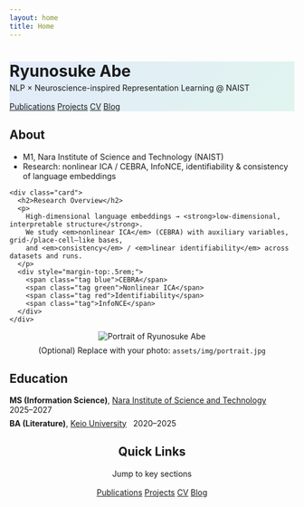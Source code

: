 ```yaml
---
layout: home
title: Home
---
```


<!-- Hero -->
<div class="hero" style="
  background:
    linear-gradient(135deg, rgba(37,99,235,.12), rgba(16,185,129,.12));
">
  <h1 style="margin-bottom:.25rem;">Ryunosuke Abe</h1>
  <p style="margin:.25rem 0 1rem; color:var(--muted);">
    NLP × Neuroscience-inspired Representation Learning @ NAIST
  </p>
  <a class="btn" href="/publications/">Publications</a>
  <a class="btn ghost" href="/projects/">Projects</a>
  <a class="btn ghost" href="/cv/">CV</a>
  <a class="btn ghost" href="/blog/">Blog</a>
</div>

<!-- Intro + (optional) photo -->
<div class="grid-2">
  <div>
    <div class="card">
      <h2>About</h2>
      <ul style="margin-top:.5rem;">
        <li>M1, Nara Institute of Science and Technology (NAIST)</li>
        <li>Research: nonlinear ICA / CEBRA, InfoNCE, identifiability &amp; consistency of language embeddings</li>
      </ul>
    </div>

    <div class="card">
      <h2>Research Overview</h2>
      <p>
        High-dimensional language embeddings → <strong>low-dimensional, interpretable structure</strong>.
        We study <em>nonlinear ICA</em> (CEBRA) with auxiliary variables, grid-/place-cell–like bases,
        and <em>consistency</em> / <em>linear identifiability</em> across datasets and runs.
      </p>
      <div style="margin-top:.5rem;">
        <span class="tag blue">CEBRA</span>
        <span class="tag green">Nonlinear ICA</span>
        <span class="tag red">Identifiability</span>
        <span class="tag">InfoNCE</span>
      </div>
    </div>
  </div>

  <!-- 右側に写真を置きたい場合：assets/img/portrait.jpg を追加 -->
  <figure class="card" style="text-align:center;">
    <img class="responsive" src="/assets/img/portrait.jpg" alt="Portrait of Ryunosuke Abe">
    <figcaption style="color:var(--muted); margin-top:.5rem;">
      (Optional) Replace with your photo: <code>assets/img/portrait.jpg</code>
    </figcaption>
  </figure>
</div>

<!-- Education -->
<div class="card">
  <h2>Education</h2>
  <ul style="list-style:none; padding-left:0; margin-top:.5rem;">
    <li style="margin:.4rem 0;">
      <strong>MS (Information Science)</strong>, 
      <a href="https://www.naist.jp" target="_blank" rel="noopener">Nara Institute of Science and Technology</a> &nbsp;
      <span class="tag blue">2025–2027</span>
    </li>
    <li style="margin:.4rem 0;">
      <strong>BA (Literature)</strong>, 
      <a href="https://www.keio.ac.jp" target="_blank" rel="noopener">Keio University</a> &nbsp;
      <span class="tag green">2020–2025</span>
    </li>
  </ul>
</div>

<!-- Quick links (buttons) -->
<div class="card" style="text-align:center;">
  <h2>Quick Links</h2>
  <p style="margin:.5rem 0 1rem; color:var(--muted);">Jump to key sections</p>
  <a class="btn" href="/publications/">Publications</a>
  <a class="btn" href="/projects/">Projects</a>
  <a class="btn" href="/cv/">CV</a>
  <a class="btn" href="/blog/">Blog</a>
</div>